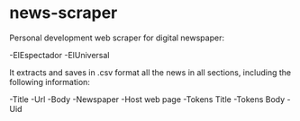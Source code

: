# news-scraper
Personal development web scraper for digital newspaper:

-ElEspectador
-ElUniversal

It extracts and saves in .csv format all the news in all sections, including the following information:

-Title
-Url
-Body
-Newspaper
-Host web page
-Tokens Title
-Tokens Body
-Uid
